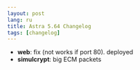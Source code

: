 ```yaml
---
layout: post
lang: ru
title: Astra 5.64 Changelog
tags: [changelog]
---
```


- **web**: fix (not works if port 80). deployed
- **simulcrypt**: big ECM packets
